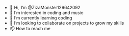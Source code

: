 - 👋 Hi, I’m @ZizaMonster129642092
- 👀 I’m interested in coding and music
- 🌱 I’m currently learning coding
- 💞️ I’m looking to collaborate on projects to grow my skills
- 📫 How to reach me 

<!---
ZizaMonster129642092/ZizaMonster129642092 is a ✨ special ✨ repository because its `README.md` (this file) appears on your GitHub profile.
You can click the Preview link to take a look at your changes.
--->
